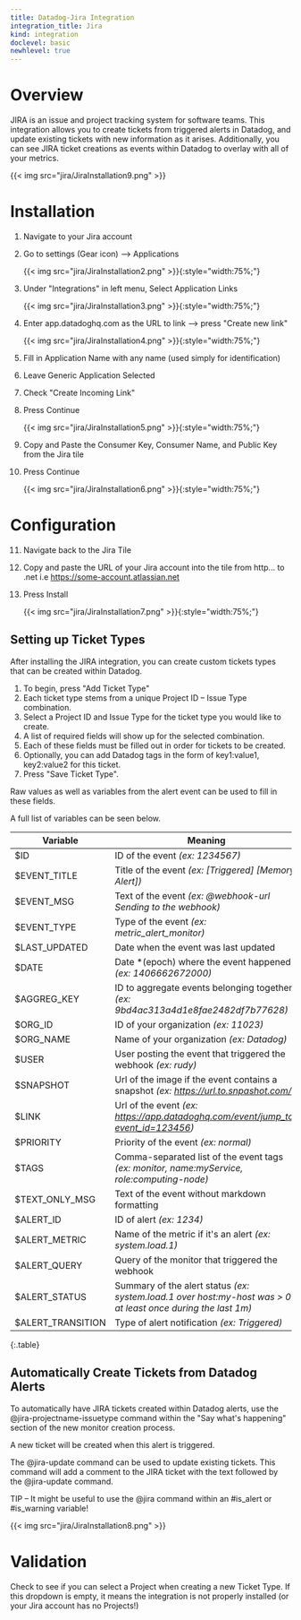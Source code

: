 ```yaml
---
title: Datadog-Jira Integration
integration_title: Jira
kind: integration
doclevel: basic
newhlevel: true
---
```


# Overview

JIRA is an issue and project tracking system for software teams. This integration allows you to create tickets from triggered alerts in Datadog, and update existing tickets with new information as it arises. Additionally, you can see JIRA ticket creations as events within Datadog to overlay with all of your metrics.

{{< img src="jira/JiraInstallation9.png" >}}

# Installation

1. Navigate to your Jira account

2. Go to settings (Gear icon) –> Applications

	{{< img src="jira/JiraInstallation2.png" >}}{:style="width:75%;"}

3. Under "Integrations" in left menu, Select Application Links

	{{< img src="jira/JiraInstallation3.png" >}}{:style="width:75%;"}

4. Enter app.datadoghq.com as the URL to link –> press "Create new link"

	{{< img src="jira/JiraInstallation4.png" >}}{:style="width:75%;"}

5. Fill in Application Name with any name (used simply for identification)

6. Leave Generic Application Selected

7. Check "Create Incoming Link"

8. Press Continue

	{{< img src="jira/JiraInstallation5.png" >}}{:style="width:75%;"}

9. Copy and Paste the Consumer Key, Consumer Name, and Public Key from the Jira tile

10. Press Continue

	{{< img src="jira/JiraInstallation6.png" >}}{:style="width:75%;"}

# Configuration

11. Navigate back to the Jira Tile

12. Copy and paste the URL of your Jira account into the tile from http... to .net i.e https://some-account.atlassian.net

13. Press Install

	{{< img src="jira/JiraInstallation7.png" >}}{:style="width:75%;"}

## Setting up Ticket Types

After installing the JIRA integration, you can create custom tickets types that can be created within Datadog.

1. To begin, press "Add Ticket Type"
2. Each ticket type stems from a unique Project ID – Issue Type combination.
3. Select a Project ID and Issue Type for the ticket type you would like to create.
4. A list of required fields will show up for the selected combination.
5. Each of these fields must be filled out in order for tickets to be created.
6. Optionally, you can add Datadog tags in the form of key1:value1, key2:value2 for this ticket.
7. Press "Save Ticket Type".

Raw values as well as variables from the alert event can be used to fill in these fields.

A full list of variables can be seen below.

|Variable|Meaning|
|-----|-----|
|$ID | ID of the event *(ex: 1234567)*|
|$EVENT_TITLE| Title of the event *(ex: \[Triggered] \[Memory Alert])*|
|$EVENT_MSG| Text of the event *(ex: @webhook-url Sending to the webhook)*|
|$EVENT_TYPE| Type of the event *(ex: metric_alert_monitor)*|
|$LAST_UPDATED| Date when the event was last updated|
|$DATE| Date *(epoch) where the event happened *(ex: 1406662672000)*|
|$AGGREG_KEY| ID to aggregate events belonging together *(ex: 9bd4ac313a4d1e8fae2482df7b77628)*|
|$ORG_ID| ID of your organization *(ex: 11023)*|
|$ORG_NAME| Name of your organization *(ex: Datadog)*|
|$USER| User posting the event that triggered the webhook *(ex: rudy)*|
|$SNAPSHOT| Url of the image if the event contains a snapshot *(ex: https://url.to.snpashot.com/)*|
|$LINK| Url of the event *(ex: https://app.datadoghq.com/event/jump_to?event_id=123456)*|
|$PRIORITY| Priority of the event *(ex: normal)*|
|$TAGS| Comma-separated list of the event tags *(ex: monitor, name:myService, role:computing-node)*|
|$TEXT_ONLY_MSG| Text of the event without markdown formatting|
|$ALERT_ID| ID of alert *(ex: 1234)*|
|$ALERT_METRIC| Name of the metric if it's an alert *(ex: system.load.1)*|
|$ALERT_QUERY| Query of the monitor that triggered the webhook|
|$ALERT_STATUS| Summary of the alert status *(ex: system.load.1 over host:my-host was > 0 at least once during the last 1m)*|
|$ALERT_TRANSITION| Type of alert notification *(ex: Triggered)*|
{:.table}

## Automatically Create Tickets from Datadog Alerts

To automatically have JIRA tickets created within Datadog alerts, use the @jira-projectname-issuetype command within the "Say what's happening" section of the new monitor creation process.

A new ticket will be created when this alert is triggered.

The @jira-update command can be used to update existing tickets. This command will add a comment to the JIRA ticket with the text followed by the @jira-update command.

TIP – It might be useful to use the @jira command within an #is_alert or #is_warning variable!

{{< img src="jira/JiraInstallation8.png" >}}

# Validation

Check to see if you can select a Project when creating a new Ticket Type. If this dropdown is empty, it means the integration is not properly installed (or your Jira account has no Projects!)
